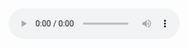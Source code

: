 <audio controls="controls" height="100" width="100">

  <source src="Ken Arai - NEXT TO YOU -Rhodes Version-.mp3" type="audio/mp3" />

  <source src="Ken Arai - NEXT TO YOU -Rhodes Version-.mp3" type="audio/ogg" />

  <embed height="100" width="100" src="Ken Arai - NEXT TO YOU -Rhodes Version-.mp3" />
  <h1><b>Welcome to Mr.zhang's personal website.</b></h1>
<h2>self introduction</h2>
<p>姓名：张佳军</p><p><img src="1.jpeg" width="150" height="200" align="right" /></p>
 <p>   年龄：19(虚岁二十的我恬不知耻的假装自己是一个小鲜肉）</p>
  <p>  籍贯：河南商丘虞城（来自小县城的我颤颤巍巍地在北京大学做一个老菜鸡)</p>
   <p>身高：180cm（理想185cm，嘿嘿！）  体重：70kg(略微有一点肥，努力减肥ing)</p>
   <p></p><br>
<p><p/><br>
<h2>My life experiences</h2>

<p>我出生于河南省商丘市的一个小县城——虞城省，家中共有五口人，爸妈还有我的哥哥姐姐，因而我的家庭生活格外的幸福美满。虽然爸爸为了家庭经常需要外出打工挣钱，但是每次爸爸回来都会带我们去旅游，去吃好吃的，小时候每次爸爸回来的时候都是我最快乐的时候。</p>
 <p></p><br>
 <p><img src="mmexport1601969362208.jpg" width="150" height="200" align="left"/> <img  src="1601969403598.jpeg" width="150" height="200" align="middle" /> <img src="1601969451342.jpeg" width="150" height="200" align="middle"/></p>
 <p>爸妈        哥哥和我      姐姐<p/>
<p>初中高中我都是在虞城度过（毕竟咱是在那土生土长的呀），在这里我遇到了很多终生难忘的朋友与老师，在与他们的相处中，我感受到学校的温暖，也正是在他们的帮助下我来到了梦想中的PKU。虽然那里条件一般，但是我很喜欢那里的一草一木，一人一物。</p>
<p><img src="1601969482393.jpeg" width="150" height="200" align="left"/> <img  src="6D0ADDE2FDA20FB27B6A905048711A28_0.jpg" width="150" height="200" align="middle" /> <img src="2.jpeg" width="150" height="200" align="middle"/><img  src="3.jpeg" width="150" height="200" align="middle" /></p>
<p></p><br>
<p>在高中，最幸运的是我遇到了生命中的那个她，虽然中间遇到了很多困难与矛盾，<img src="46da3772da7e0730.jpg" width="250" height="250" align="right"/>
 但是终于我们度过了那段朦胧却又美好的高中时光，<p></p><br>我们都已步入大学，我也终于可以名正言顺地牵着她的手走在大街上，
 满心欢愉洒满漫天星光，虽光阴流逝，岁月变迁，身边人依旧。</p>
<p></p><br>
<p></p><br>
<p></p><br>
<p></p><br>
<p>考入北京大学之后，我在这所全国最好的大学遇到了最好的同学，最好的辅导员，最好的老师，燕园的美使我流连忘返，
   未名湖上微风拂过，荡起水中的博雅塔，庄严肃穆的图书馆透露着北大人严肃认真的学术态度，
 身在燕园，我也被这里浓厚的学习氛围而感染，为自己身为一名北大人而骄傲。
 <p><img src="哈.jpg" width="150" height="200" align="left"/> <img  src="和.jpg" width="150" height="200" align="middle" /> <img src="哦.jpg" width="150" height="200" align="middle"/></p>
 <p></p><br>
<h2>My hobbies</h2>
<p>我的兴趣爱好有点多，但是都没有很热衷，比如运动方面的乒乓球、篮球、游泳，我都喜欢，但是很菜依旧是没有办法改变的事实，除此之外我喜欢游戏，各种游戏，都有涉及，但由于本人愚钝，导致各方面都很辣鸡（求大佬带飞）</p>
<p>但进入北大之后，我发现自己很喜欢做志愿者，做志愿活动让我很有成就感，而且帮助别人是我发自内心的快乐，我一直想加入志愿者协会，但苦于没有途径，只能默默做一些小的志愿活动来服务大家。</p>
<p></p><br>
<h2>My lofty aspirations</h2>
<p>身为一名预防医学新生，更身为一名北大人，在如今的新冠疫情下，我必须迎难而上，认真学习预防医学知识，加强国家的公共卫生事业，构建强大的公共卫生事业，坚持疫情防护常态化，为国家贡献自己的一份力量</p>
<h2>谢谢大家</h2>
